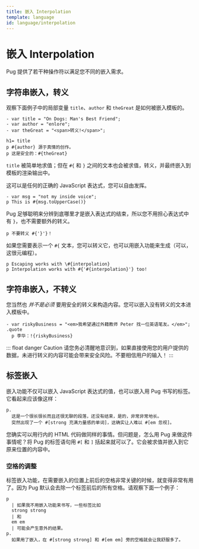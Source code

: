 ```yaml
---
title: 嵌入 Interpolation
template: language
id: language/interpolation
---
```


<!--
.panel-heading Hey!
.panel-body
  p.
    The Pug source code displayed in this, and many of the other pages
    in these docs, is interactive. Edit it and see what happens!
-->

# 嵌入 Interpolation

Pug 提供了若干种操作符以满足您不同的嵌入需求。

## 字符串嵌入，转义

观察下面例子中的局部变量 `title`、`author` 和 `theGreat` 是如何被嵌入模板的。

```pug-preview
- var title = "On Dogs: Man's Best Friend";
- var author = "enlore";
- var theGreat = "<span>转义!</span>";

h1= title
p #{author} 源于真情的创作。
p 这是安全的：#{theGreat}
```

`title` 被简单地求值；但在 `#{` 和 `}` 之间的文本也会被求值，转义，并最终嵌入到模板的渲染输出中。

这可以是任何的正确的 JavaScript 表达式，您可以自由发挥。

```pug-preview
- var msg = "not my inside voice";
p This is #{msg.toUpperCase()}
```

Pug 足够聪明来分辨到底哪里才是嵌入表达式的结束，所以您不用担心表达式中有 `}`，也不需要额外的转义。

```pug-preview
p 不要转义 #{'}'}！
```

如果您需要表示一个 `#{` 文本，您可以转义它，也可以用嵌入功能来生成（可以，这很元编程）。

```pug-preview
p Escaping works with \#{interpolation}
p Interpolation works with #{'#{interpolation}'} too!
```

## 字符串嵌入，不转义

您当然也 *并不是必须* 要用安全的转义来构造内容。您可以嵌入没有转义的文本进入模板中。

```pug-preview
- var riskyBusiness = "<em>我希望通过外籍教师 Peter 找一位英语笔友。</em>";
.quote
  p 李华：!{riskyBusiness}
```

::: float danger Caution
请您务必清醒地意识到，如果直接使用您的用户提供的数据，未进行转义的内容可能会带来安全风险。不要相信用户的输入！
:::

## 标签嵌入

嵌入功能不仅可以嵌入 JavaScript 表达式的值，也可以嵌入用 Pug 书写的标签。它看起来应该像这样：

```pug-preview
p.
  这是一个很长很长而且还很无聊的段落，还没有结束，是的，非常非常地长。
  突然出现了一个 #[strong 充满力量感的单词]，这确实让人难以 #[em 忽视]。
```

您确实可以用行内的 HTML 代码做同样的事情。但问题是，怎么用 Pug 来做这件事情呢？将 Pug 的标签语句用 `#[` 和 `]` 括起来就可以了。它会被求值并嵌入到它原来位置的内容中。

### 空格的调整

标签嵌入功能，在需要嵌入的位置上前后的空格非常关键的时候，就变得非常有用了。因为 Pug 默认会去除一个标签前后的所有空格。请观察下面一个例子：

```pug-preview
p
  | 如果我不用嵌入功能来书写，一些标签比如
  strong strong
  | 和
  em em
  | 可能会产生意外的结果。
p.
  如果用了嵌入，在 #[strong strong] 和 #[em em] 旁的空格就会让我舒服多了。
```

